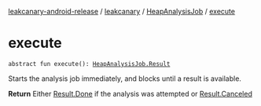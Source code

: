 [leakcanary-android-release](../../index.md) / [leakcanary](../index.md) / [HeapAnalysisJob](index.md) / [execute](./execute.md)

# execute

`abstract fun execute(): `[`HeapAnalysisJob.Result`](-result/index.md)

Starts the analysis job immediately, and blocks until a result is available.

**Return**
Either [Result.Done](-result/-done/index.md) if the analysis was attempted or [Result.Canceled](-result/-canceled/index.md)

